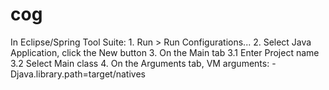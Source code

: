 # cog

In Eclipse/Spring Tool Suite:
	1. Run > Run Configurations...
	2. Select Java Application, click the New button
	3. On the Main tab
		3.1 Enter Project name
		3.2 Select Main class
	4. On the Arguments tab, VM arguments: -Djava.library.path=target/natives